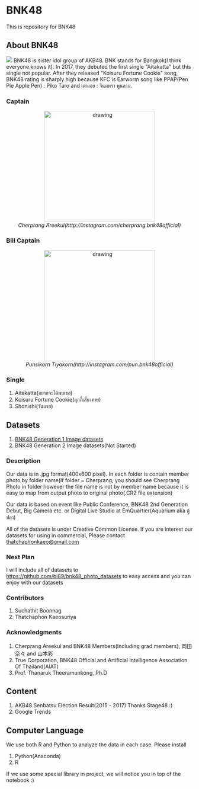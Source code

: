 # BNK48
This is repository for BNK48 

## About BNK48
![](https://github.com/tigerstat46/BNK48/blob/master/BNK48.jpg)
BNK48 is sister idol group of AKB48. BNK stands for Bangkok(I think everyone knows it). In 2017, they debuted the first single "Aitakatta" but this single not popular. After they released "Koisuru Fortune Cookie" song, BNK48 rating is sharply high because KFC is Earworm song like PPAP(Pen Pie Apple Pen) : Piko Taro and เต่างอย : จินตหรา พูนลาภ.<br>

### Captain 
<p align="center">
  <img src="https://github.com/tigerstat46/BNK48/blob/master/PhotoBNK48/IMG_5187.jpg" alt="drawing" width="300px"/> <br>
  <em>Cherprang Areekul(http://instagram.com/cherprang.bnk48official)</em>
</p>

### BIII Captain
<p align="center">
  <img src="https://github.com/tigerstat46/BNK48/blob/master/PhotoBNK48/IMG_6369.jpg" alt="drawing" width="300px"/> <br>
  <em>Punsikorn Tiyakorn(http://instagram.com/pun.bnk48official)</em>
</p>

### Single
1. Aitakatta(อยากจะได้พบเธอ)
2. Koisuru Fortune Cookie(คุกกี้เสี่ยงทาย)
3. Shonishi(วันแรก)

## Datasets 
1. [BNK48 Generation 1 Image datasets](https://github.com/tigerstat46/BNK48/tree/master/PhotoDataBNK48)
2. BNK48 Generation 2 Image datasets(Not Started)

### Description 
Our data is in .jpg format(400x600 pixel). In each folder is contain member photo by folder name(If folder = Cherprang, you should see Cherprang Photo in folder however the file name is not by member name because it is easy to map from output photo to original photo(.CR2 file extension) <br>

Our data is based on event like Public Conference, BNK48 2nd Generation Debut, Big Camera etc. or Digital Live Studio at EmQuartier(Aquarium aka ตู้ปลา) <br>

All of the datasets is under Creative Common License. If you are interest our datasets for using in commercial, Please contact 
thatchaphonkaeo@gmail.com
### Next Plan 
I will include all of datasets to https://github.com/bi89/bnk48_photo_datasets to easy access and you can enjoy with our datasets

### Contributors
1. Suchathit Boonnag
2. Thatchaphon Kaeosuriya
### Acknowledgments
1. Cherprang Areekul and BNK48 Members(Including grad members), 岡田奈々 and 山本彩
2. True Corporation, BNK48 Official and Artificial Intelligence Association Of Thailand(AIAT)
3. Prof. Thanaruk Theeramunkong, Ph.D

## Content
1. AKB48 Senbatsu Election Result(2015 - 2017) Thanks Stage48 :) 
2. Google Trends

## Computer Language
We use both R and Python to analyze the data in each case. Please install 
1. Python(Anaconda)
2. R 

If we use some special library in project, we will notice you in top of the notebook :)
